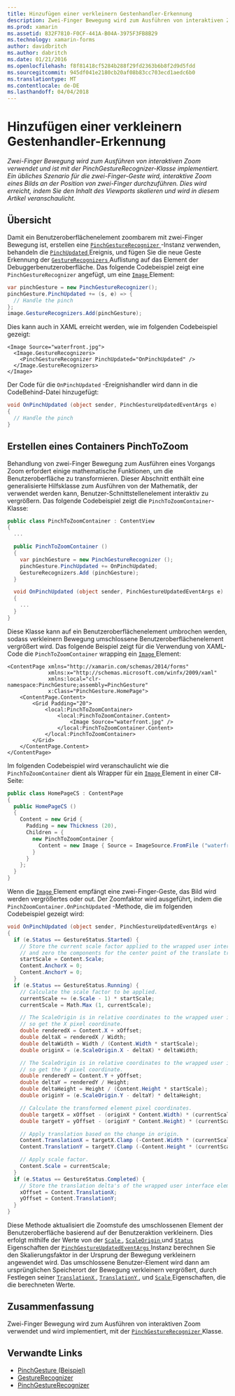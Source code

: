 ```yaml
---
title: Hinzufügen einer verkleinern Gestenhandler-Erkennung
description: Zwei-Finger Bewegung wird zum Ausführen von interaktiven Zoom verwendet und ist mit der PinchGestureRecognizer-Klasse implementiert. Ein übliches Szenario für die zwei-Finger-Geste wird, interaktive Zoom eines Bilds an der Position von zwei-Finger durchzuführen. Dies wird erreicht, indem Sie den Inhalt des Viewports skalieren und wird in diesem Artikel veranschaulicht.
ms.prod: xamarin
ms.assetid: 832F7810-F0CF-441A-B04A-3975F3FB8B29
ms.technology: xamarin-forms
author: davidbritch
ms.author: dabritch
ms.date: 01/21/2016
ms.openlocfilehash: f8f81418cf5284b288f29fd2363b6b8f2d9d5fdd
ms.sourcegitcommit: 945df041e2180cb20af08b83cc703ecd1aedc6b0
ms.translationtype: MT
ms.contentlocale: de-DE
ms.lasthandoff: 04/04/2018
---
```

# <a name="adding-a-pinch-gesture-recognizer"></a>Hinzufügen einer verkleinern Gestenhandler-Erkennung

_Zwei-Finger Bewegung wird zum Ausführen von interaktiven Zoom verwendet und ist mit der PinchGestureRecognizer-Klasse implementiert. Ein übliches Szenario für die zwei-Finger-Geste wird, interaktive Zoom eines Bilds an der Position von zwei-Finger durchzuführen. Dies wird erreicht, indem Sie den Inhalt des Viewports skalieren und wird in diesem Artikel veranschaulicht._

## <a name="overview"></a>Übersicht

Damit ein Benutzeroberflächenelement zoombarem mit zwei-Finger Bewegung ist, erstellen eine [ `PinchGestureRecognizer` ](https://developer.xamarin.com/api/type/Xamarin.Forms.PinchGestureRecognizer/) -Instanz verwenden, behandeln die [ `PinchUpdated` ](https://developer.xamarin.com/api/event/Xamarin.Forms.PinchGestureRecognizer.PinchUpdated/) Ereignis, und fügen Sie die neue Geste Erkennung der [ `GestureRecognizers` ](https://developer.xamarin.com/api/property/Xamarin.Forms.View.GestureRecognizers/) Auflistung auf das Element der Debuggerbenutzeroberfläche. Das folgende Codebeispiel zeigt eine `PinchGestureRecognizer` angefügt, um eine [ `Image` ](https://developer.xamarin.com/api/type/Xamarin.Forms.Image/) Element:

```csharp
var pinchGesture = new PinchGestureRecognizer();
pinchGesture.PinchUpdated += (s, e) => {
  // Handle the pinch
};
image.GestureRecognizers.Add(pinchGesture);
```

Dies kann auch in XAML erreicht werden, wie im folgenden Codebeispiel gezeigt:

```xaml
<Image Source="waterfront.jpg">
  <Image.GestureRecognizers>
    <PinchGestureRecognizer PinchUpdated="OnPinchUpdated" />
  </Image.GestureRecognizers>
</Image>
```

Der Code für die `OnPinchUpdated` -Ereignishandler wird dann in die CodeBehind-Datei hinzugefügt:

```csharp
void OnPinchUpdated (object sender, PinchGestureUpdatedEventArgs e)
{
  // Handle the pinch
}
```

## <a name="creating-a-pinchtozoom-container"></a>Erstellen eines Containers PinchToZoom

Behandlung von zwei-Finger Bewegung zum Ausführen eines Vorgangs Zoom erfordert einige mathematische Funktionen, um die Benutzeroberfläche zu transformieren. Dieser Abschnitt enthält eine generalisierte Hilfsklasse zum Ausführen von der Mathematik, der verwendet werden kann, Benutzer-Schnittstellenelement interaktiv zu vergrößern. Das folgende Codebeispiel zeigt die `PinchToZoomContainer`-Klasse:

```csharp
public class PinchToZoomContainer : ContentView
{
  ...

  public PinchToZoomContainer ()
  {
    var pinchGesture = new PinchGestureRecognizer ();
    pinchGesture.PinchUpdated += OnPinchUpdated;
    GestureRecognizers.Add (pinchGesture);
  }

  void OnPinchUpdated (object sender, PinchGestureUpdatedEventArgs e)
  {
    ...
  }
}
```

Diese Klasse kann auf ein Benutzeroberflächenelement umbrochen werden, sodass verkleinern Bewegung umschlossene Benutzeroberflächenelement vergrößert wird. Das folgende Beispiel zeigt für die Verwendung von XAML-Code die `PinchToZoomContainer` wrapping ein [ `Image` ](https://developer.xamarin.com/api/type/Xamarin.Forms.Image/) Element:

```xaml
<ContentPage xmlns="http://xamarin.com/schemas/2014/forms"
             xmlns:x="http://schemas.microsoft.com/winfx/2009/xaml"
             xmlns:local="clr-namespace:PinchGesture;assembly=PinchGesture"
             x:Class="PinchGesture.HomePage">
    <ContentPage.Content>
        <Grid Padding="20">
            <local:PinchToZoomContainer>
                <local:PinchToZoomContainer.Content>
                    <Image Source="waterfront.jpg" />
                </local:PinchToZoomContainer.Content>
            </local:PinchToZoomContainer>
        </Grid>
    </ContentPage.Content>
</ContentPage>
```

Im folgenden Codebeispiel wird veranschaulicht wie die `PinchToZoomContainer` dient als Wrapper für ein [ `Image` ](https://developer.xamarin.com/api/type/Xamarin.Forms.Image/) Element in einer C#-Seite:

```csharp
public class HomePageCS : ContentPage
{
  public HomePageCS ()
  {
    Content = new Grid {
      Padding = new Thickness (20),
      Children = {
        new PinchToZoomContainer {
          Content = new Image { Source = ImageSource.FromFile ("waterfront.jpg") }
        }
      }
    };
  }
}
```

Wenn die [ `Image` ](https://developer.xamarin.com/api/type/Xamarin.Forms.Image/) Element empfängt eine zwei-Finger-Geste, das Bild wird werden vergrößertes oder out. Der Zoomfaktor wird ausgeführt, indem die `PinchZoomContainer.OnPinchUpdated` -Methode, die im folgenden Codebeispiel gezeigt wird:

```csharp
void OnPinchUpdated (object sender, PinchGestureUpdatedEventArgs e)
{
  if (e.Status == GestureStatus.Started) {
    // Store the current scale factor applied to the wrapped user interface element,
    // and zero the components for the center point of the translate transform.
    startScale = Content.Scale;
    Content.AnchorX = 0;
    Content.AnchorY = 0;
  }
  if (e.Status == GestureStatus.Running) {
    // Calculate the scale factor to be applied.
    currentScale += (e.Scale - 1) * startScale;
    currentScale = Math.Max (1, currentScale);

    // The ScaleOrigin is in relative coordinates to the wrapped user interface element,
    // so get the X pixel coordinate.
    double renderedX = Content.X + xOffset;
    double deltaX = renderedX / Width;
    double deltaWidth = Width / (Content.Width * startScale);
    double originX = (e.ScaleOrigin.X - deltaX) * deltaWidth;

    // The ScaleOrigin is in relative coordinates to the wrapped user interface element,
    // so get the Y pixel coordinate.
    double renderedY = Content.Y + yOffset;
    double deltaY = renderedY / Height;
    double deltaHeight = Height / (Content.Height * startScale);
    double originY = (e.ScaleOrigin.Y - deltaY) * deltaHeight;

    // Calculate the transformed element pixel coordinates.
    double targetX = xOffset - (originX * Content.Width) * (currentScale - startScale);
    double targetY = yOffset - (originY * Content.Height) * (currentScale - startScale);

    // Apply translation based on the change in origin.
    Content.TranslationX = targetX.Clamp (-Content.Width * (currentScale - 1), 0);
    Content.TranslationY = targetY.Clamp (-Content.Height * (currentScale - 1), 0);

    // Apply scale factor.
    Content.Scale = currentScale;
  }
  if (e.Status == GestureStatus.Completed) {
    // Store the translation delta's of the wrapped user interface element.
    xOffset = Content.TranslationX;
    yOffset = Content.TranslationY;
  }
}
```

Diese Methode aktualisiert die Zoomstufe des umschlossenen Element der Benutzeroberfläche basierend auf der Benutzeraktion verkleinern. Dies erfolgt mithilfe der Werte von der [ `Scale` ](https://developer.xamarin.com/api/property/Xamarin.Forms.PinchGestureUpdatedEventArgs.Scale/), [ `ScaleOrigin` ](https://developer.xamarin.com/api/property/Xamarin.Forms.PinchGestureUpdatedEventArgs.ScaleOrigin/) und [ `Status` ](https://developer.xamarin.com/api/property/Xamarin.Forms.PinchGestureUpdatedEventArgs.Status/) Eigenschaften der [ `PinchGestureUpdatedEventArgs` ](https://developer.xamarin.com/api/type/Xamarin.Forms.PinchGestureUpdatedEventArgs/) Instanz berechnen Sie den Skalierungsfaktor in der Ursprung der Bewegung verkleinern angewendet wird. Das umschlossene Benutzer-Element wird dann am ursprünglichen Speicherort der Bewegung verkleinern vergrößert, durch Festlegen seiner [ `TranslationX` ](https://developer.xamarin.com/api/property/Xamarin.Forms.VisualElement.TranslationX/), [ `TranslationY` ](https://developer.xamarin.com/api/property/Xamarin.Forms.VisualElement.TranslationY/), und [ `Scale` ](https://developer.xamarin.com/api/property/Xamarin.Forms.VisualElement.Scale/) Eigenschaften, die die berechneten Werte.

## <a name="summary"></a>Zusammenfassung

Zwei-Finger Bewegung wird zum Ausführen von interaktiven Zoom verwendet und wird implementiert, mit der [ `PinchGestureRecognizer` ](https://developer.xamarin.com/api/type/Xamarin.Forms.PinchGestureRecognizer/) Klasse.


## <a name="related-links"></a>Verwandte Links

- [PinchGesture (Beispiel)](https://developer.xamarin.com/samples/xamarin-forms/WorkingWithGestures/PinchGesture/)
- [GestureRecognizer](https://developer.xamarin.com/api/type/Xamarin.Forms.GestureRecognizer/)
- [PinchGestureRecognizer](https://developer.xamarin.com/api/type/Xamarin.Forms.PinchGestureRecognizer/)
